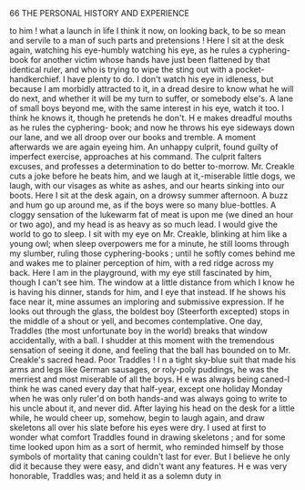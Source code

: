 66            THE PERSONAL HISTORY AND EXPERIENCE

to him ! what a launch in life I think it now, on looking back, to be so
mean and servile to a man of such parts and pretensions !
   Here I sit at the desk again, watching his eye-humbly watching his
eye, as he rules a cyphering-book for another victim whose hands have
just been flattened by that identical ruler, and who is trying to wipe the
sting out with a pocket-handkerchief. I have plenty to do. I don't
watch his eye in idleness, but because I am morbidly attracted to it, in a
dread desire to know what he will do next, and whether it will be my
turn to suffer, or somebody else's. A lane of small boys beyond me, with
the same interest in his eye, watch it too. I think he knows it, though he
pretends he don't. H e makes dreadful mouths as he rules the cyphering-
book; and now he throws his eye sideways down our lane, and we all
droop over our books and tremble. A moment afterwards we are again
eyeing him. An unhappy culprit, found guilty of imperfect exercise,
approaches at his command. The culprit falters excuses, and professes a
determination to do better to-morrow. Mr. Creakle cuts a joke before he
beats him, and we laugh at it,-miserable little dogs, we laugh, with our
visages as white as ashes, and our hearts sinking into our boots.
   Here I sit at the desk again, on a drowsy summer afternoon. A buzz
and hum go up around me, as if the boys were so many blue-bottles. A cloggy
sensation of the lukewarm fat of meat is upon me (we dined an hour or
two ago), and my head is as heavy as so much lead. I would give the
world to go to sleep. I sit with my eye on Mr. Creakle, blinking at him
like a young owl; when sleep overpowers me for a minute, he still looms
through my slumber, ruling those cyphering-books ; until he softly comes
behind me and wakes me to plainer perception of him, with a red ridge
across my back.
   Here I am in the playground, with my eye still fascinated by him,
though I can't see him. The window at a little distance from which I
know he is having his dinner, stands for him, and I eye that instead. If
he shows his face near it, mine assumes an imploring and submissive
expression. If he looks out through the glass, the boldest boy (Steerforth
excepted) stops in the middle of a shout or yell, and becomes contemplative.
One day, Traddles (the most unfortunate boy in the world) breaks that
window accidentally, with a ball. I shudder at this moment with the
tremendous sensation of seeing it done, and feeling that the ball has
bounded on to Mr. Creakle's sacred head.
   Poor Traddles ! I n a tight sky-blue suit that made his arms and legs
like German sausages, or roly-poly puddings, he was the merriest and
most miserable of all the boys. H e was always being caned-I think he
was caned every day that half-year, except one holiday Monday when he
was only ruler'd on both hands-and was always going to write to his uncle
 about it, and never did. After laying his head on the desk for a little
while, he would cheer up, somehow, begin to laugh again, and draw
 skeletons all over his slate before his eyes were dry. I used at first to
wonder what comfort Traddles found in drawing skeletons ; and for some
time looked upon him as a sort of hermit, who reminded himself by those
 symbols of mortality that caning couldn't last for ever. But I believe he
 only did it because they were easy, and didn't want any features.
   H e was very honorable, Traddles was; and held it as a solemn duty in
